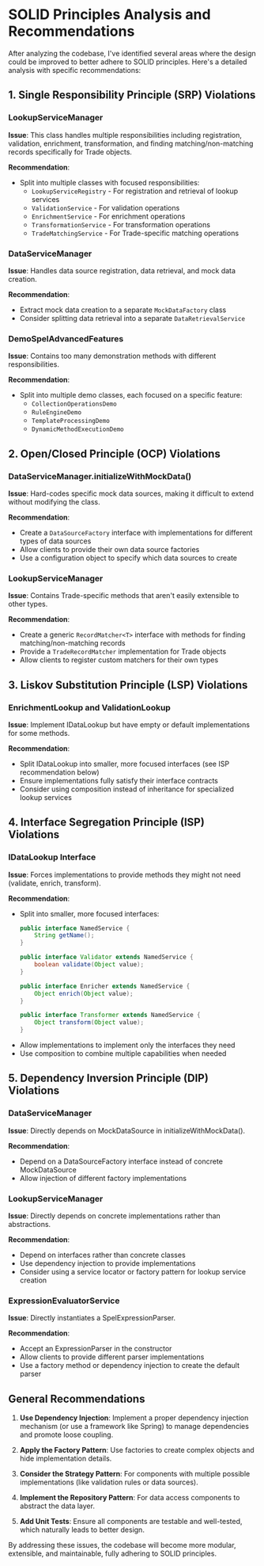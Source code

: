 
# SOLID Principles Analysis and Recommendations

After analyzing the codebase, I've identified several areas where the design could be improved to better adhere to SOLID principles. Here's a detailed analysis with specific recommendations:

## 1. Single Responsibility Principle (SRP) Violations

### LookupServiceManager
**Issue**: This class handles multiple responsibilities including registration, validation, enrichment, transformation, and finding matching/non-matching records specifically for Trade objects.

**Recommendation**:
- Split into multiple classes with focused responsibilities:
  - `LookupServiceRegistry` - For registration and retrieval of lookup services
  - `ValidationService` - For validation operations
  - `EnrichmentService` - For enrichment operations
  - `TransformationService` - For transformation operations
  - `TradeMatchingService` - For Trade-specific matching operations

### DataServiceManager
**Issue**: Handles data source registration, data retrieval, and mock data creation.

**Recommendation**:
- Extract mock data creation to a separate `MockDataFactory` class
- Consider splitting data retrieval into a separate `DataRetrievalService`

### DemoSpelAdvancedFeatures
**Issue**: Contains too many demonstration methods with different responsibilities.

**Recommendation**:
- Split into multiple demo classes, each focused on a specific feature:
  - `CollectionOperationsDemo`
  - `RuleEngineDemo`
  - `TemplateProcessingDemo`
  - `DynamicMethodExecutionDemo`

## 2. Open/Closed Principle (OCP) Violations

### DataServiceManager.initializeWithMockData()
**Issue**: Hard-codes specific mock data sources, making it difficult to extend without modifying the class.

**Recommendation**:
- Create a `DataSourceFactory` interface with implementations for different types of data sources
- Allow clients to provide their own data source factories
- Use a configuration object to specify which data sources to create

### LookupServiceManager
**Issue**: Contains Trade-specific methods that aren't easily extensible to other types.

**Recommendation**:
- Create a generic `RecordMatcher<T>` interface with methods for finding matching/non-matching records
- Provide a `TradeRecordMatcher` implementation for Trade objects
- Allow clients to register custom matchers for their own types

## 3. Liskov Substitution Principle (LSP) Violations

### EnrichmentLookup and ValidationLookup
**Issue**: Implement IDataLookup but have empty or default implementations for some methods.

**Recommendation**:
- Split IDataLookup into smaller, more focused interfaces (see ISP recommendation below)
- Ensure implementations fully satisfy their interface contracts
- Consider using composition instead of inheritance for specialized lookup services

## 4. Interface Segregation Principle (ISP) Violations

### IDataLookup Interface
**Issue**: Forces implementations to provide methods they might not need (validate, enrich, transform).

**Recommendation**:
- Split into smaller, more focused interfaces:
  ```java
  public interface NamedService {
      String getName();
  }
  
  public interface Validator extends NamedService {
      boolean validate(Object value);
  }
  
  public interface Enricher extends NamedService {
      Object enrich(Object value);
  }
  
  public interface Transformer extends NamedService {
      Object transform(Object value);
  }
  ```
- Allow implementations to implement only the interfaces they need
- Use composition to combine multiple capabilities when needed

## 5. Dependency Inversion Principle (DIP) Violations

### DataServiceManager
**Issue**: Directly depends on MockDataSource in initializeWithMockData().

**Recommendation**:
- Depend on a DataSourceFactory interface instead of concrete MockDataSource
- Allow injection of different factory implementations

### LookupServiceManager
**Issue**: Directly depends on concrete implementations rather than abstractions.

**Recommendation**:
- Depend on interfaces rather than concrete classes
- Use dependency injection to provide implementations
- Consider using a service locator or factory pattern for lookup service creation

### ExpressionEvaluatorService
**Issue**: Directly instantiates a SpelExpressionParser.

**Recommendation**:
- Accept an ExpressionParser in the constructor
- Allow clients to provide different parser implementations
- Use a factory method or dependency injection to create the default parser

## General Recommendations

1. **Use Dependency Injection**: Implement a proper dependency injection mechanism (or use a framework like Spring) to manage dependencies and promote loose coupling.

2. **Apply the Factory Pattern**: Use factories to create complex objects and hide implementation details.

3. **Consider the Strategy Pattern**: For components with multiple possible implementations (like validation rules or data sources).

4. **Implement the Repository Pattern**: For data access components to abstract the data layer.

5. **Add Unit Tests**: Ensure all components are testable and well-tested, which naturally leads to better design.

By addressing these issues, the codebase will become more modular, extensible, and maintainable, fully adhering to SOLID principles.